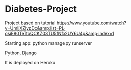 # Diabetes-Project
Project based on tutorial https://www.youtube.com/watch?v=UmljXZIypDc&amp;list=PL-osiE80TeTtoQCKZ03TU5fNfx2UY6U4p&amp;index=1

Starting app: python manage.py runserver

Python, Django

It is deployed on Heroku
